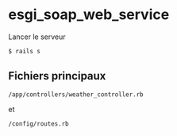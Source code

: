 # esgi_soap_web_service

Lancer le serveur

```bash
$ rails s
```

## Fichiers principaux

```
/app/controllers/weather_controller.rb
```

et

```
/config/routes.rb
```
